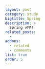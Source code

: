 ```yaml
---
layout: post
category: study
bigtitle: Spring
description: >
  Spring 공부!
related_posts:
  -
addons:
  - related
  - comments
list: true
order: 5
---
```


